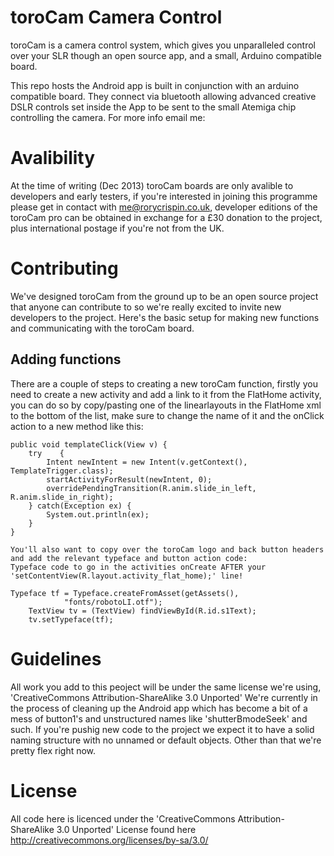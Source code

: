 toroCam Camera Control
======================

toroCam is a camera control system, which gives you unparalleled control over your SLR though an open source app, and a small, Arduino compatible board.

This repo hosts the Android app is built in conjunction with an arduino compatible board. They connect via bluetooth allowing advanced creative DSLR controls set inside the App to be sent to the small Atemiga chip controlling the camera. For more info email me:

Avalibility
===========
At the time of writing (Dec 2013) toroCam boards are only avalible to developers and early testers, if you're interested in joining this programme please get in contact with me@rorycrispin.co.uk, developer editions of the toroCam pro can be obtained in exchange for a £30 donation to the project, plus international postage if you're not from the UK. 

Contributing
============
We've designed toroCam from the ground up to be an open source project that anyone can contribute to so we're really excited to invite new developers to the project. Here's the basic setup for making new functions and communicating with the toroCam board.

Adding functions
----------------
There are a couple of steps to creating a new toroCam function, firstly you need to create a new activity and add a link to it from the FlatHome activity, you can do so by copy/pasting one of the linearlayouts in the FlatHome xml to the bottom of the list, make sure to change the name of it and the onClick action to a new method like this: 

	public void templateClick(View v) {
		try    {
			Intent newIntent = new Intent(v.getContext(), TemplateTrigger.class);    
			startActivityForResult(newIntent, 0);
			overridePendingTransition(R.anim.slide_in_left, R.anim.slide_in_right);        
		} catch(Exception ex) {
			System.out.println(ex); 
		}
	}
	
	You'll also want to copy over the toroCam logo and back button headers and add the relevant typeface and button action code: 
	Typeface code to go in the activities onCreate AFTER your 'setContentView(R.layout.activity_flat_home);' line! 
	
	Typeface tf = Typeface.createFromAsset(getAssets(),
				"fonts/robotoLI.otf");
		TextView tv = (TextView) findViewById(R.id.s1Text);
		tv.setTypeface(tf);
		

Guidelines
==========
All work you add to this peoject will be under the same license we're using, 'CreativeCommons Attribution-ShareAlike 3.0 Unported'
We're currently in the process of cleaning up the Android app which has become a bit of a mess of button1's and unstructured names like 'shutterBmodeSeek' and such. If you're pushig new code to the project we expect it to have a solid naming structure with no unnamed or default objects. Other than that we're pretty flex right now. 

License
=======
All code here is licenced under the 'CreativeCommons Attribution-ShareAlike 3.0 Unported' License found here http://creativecommons.org/licenses/by-sa/3.0/
